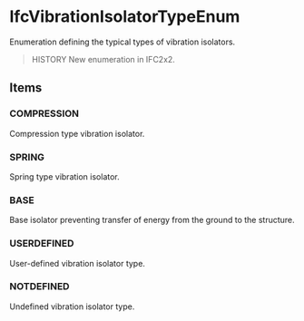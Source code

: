 # IfcVibrationIsolatorTypeEnum

Enumeration defining the typical types of vibration isolators.

> HISTORY  New enumeration in IFC2x2.

## Items

### COMPRESSION
Compression type vibration isolator.

### SPRING
Spring type vibration isolator.

### BASE
Base isolator preventing transfer of energy from the ground to the structure.

### USERDEFINED
User-defined vibration isolator type.

### NOTDEFINED
Undefined vibration isolator type.
